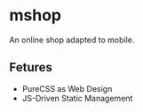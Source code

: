 # mshop

An online shop adapted to mobile.

## Fetures

- PureCSS as Web Design
- JS-Driven Static Management
